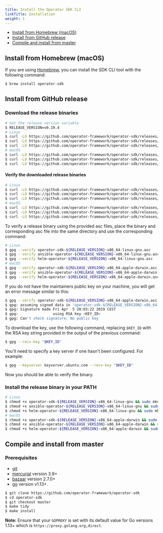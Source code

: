 ```yaml
---
title: Install the Operator SDK CLI
linkTitle: Installation
weight: 1
---
```


- [Install from Homebrew (macOS)](#install-from-homebrew-macos)
- [Install from GitHub release](#install-from-github-release)
- [Compile and install from master](#compile-and-install-from-master)

## Install from Homebrew (macOS)

If you are using [Homebrew][homebrew_tool], you can install the SDK CLI tool with the following command:

```sh
$ brew install operator-sdk
```

## Install from GitHub release

### Download the release binaries

```sh
# Set the release version variable
$ RELEASE_VERSION=v0.19.4
# Linux
$ curl -LO https://github.com/operator-framework/operator-sdk/releases/download/${RELEASE_VERSION}/operator-sdk-${RELEASE_VERSION}-x86_64-linux-gnu
$ curl -LO https://github.com/operator-framework/operator-sdk/releases/download/${RELEASE_VERSION}/ansible-operator-${RELEASE_VERSION}-x86_64-linux-gnu
$ curl -LO https://github.com/operator-framework/operator-sdk/releases/download/${RELEASE_VERSION}/helm-operator-${RELEASE_VERSION}-x86_64-linux-gnu
# macOS
$ curl -LO https://github.com/operator-framework/operator-sdk/releases/download/${RELEASE_VERSION}/operator-sdk-${RELEASE_VERSION}-x86_64-apple-darwin
$ curl -LO https://github.com/operator-framework/operator-sdk/releases/download/${RELEASE_VERSION}/ansible-operator-${RELEASE_VERSION}-x86_64-apple-darwin
$ curl -LO https://github.com/operator-framework/operator-sdk/releases/download/${RELEASE_VERSION}/helm-operator-${RELEASE_VERSION}-x86_64-apple-darwin
```

#### Verify the downloaded release binaries

```sh
# Linux
$ curl -LO https://github.com/operator-framework/operator-sdk/releases/download/${RELEASE_VERSION}/operator-sdk-${RELEASE_VERSION}-x86_64-linux-gnu.asc
$ curl -LO https://github.com/operator-framework/operator-sdk/releases/download/${RELEASE_VERSION}/ansible-operator-${RELEASE_VERSION}-x86_64-linux-gnu.asc
$ curl -LO https://github.com/operator-framework/operator-sdk/releases/download/${RELEASE_VERSION}/helm-operator-${RELEASE_VERSION}-x86_64-linux-gnu.asc
# macOS
$ curl -LO https://github.com/operator-framework/operator-sdk/releases/download/${RELEASE_VERSION}/operator-sdk-${RELEASE_VERSION}-x86_64-apple-darwin.asc
$ curl -LO https://github.com/operator-framework/operator-sdk/releases/download/${RELEASE_VERSION}/ansible-operator-${RELEASE_VERSION}-x86_64-apple-darwin.asc
$ curl -LO https://github.com/operator-framework/operator-sdk/releases/download/${RELEASE_VERSION}/helm-operator-${RELEASE_VERSION}-x86_64-apple-darwin.asc
```

To verify a release binary using the provided asc files, place the binary and corresponding asc file into the same directory and use the corresponding command:

```sh
# Linux
$ gpg --verify operator-sdk-${RELEASE_VERSION}-x86_64-linux-gnu.asc
$ gpg --verify ansible-operator-${RELEASE_VERSION}-x86_64-linux-gnu.asc
$ gpg --verify helm-operator-${RELEASE_VERSION}-x86_64-linux-gnu.asc
# macOS
$ gpg --verify operator-sdk-${RELEASE_VERSION}-x86_64-apple-darwin.asc
$ gpg --verify ansible-operator-${RELEASE_VERSION}-x86_64-apple-darwin.asc
$ gpg --verify helm-operator-${RELEASE_VERSION}-x86_64-apple-darwin.asc
```

If you do not have the maintainers public key on your machine, you will get an error message similar to this:

```sh
$ gpg --verify operator-sdk-${RELEASE_VERSION}-x86_64-apple-darwin.asc
$ gpg: assuming signed data in 'operator-sdk-${RELEASE_VERSION}-x86_64-apple-darwin'
$ gpg: Signature made Fri Apr  5 20:03:22 2019 CEST
$ gpg:                using RSA key <KEY_ID>
$ gpg: Can't check signature: No public key
```

To download the key, use the following command, replacing `$KEY_ID` with the RSA key string provided in the output of the previous command:

```sh
$ gpg --recv-key "$KEY_ID"
```

You'll need to specify a key server if one hasn't been configured. For example:

```sh
$ gpg --keyserver keyserver.ubuntu.com --recv-key "$KEY_ID"
```

Now you should be able to verify the binary.

### Install the release binary in your PATH

```sh
# Linux
$ chmod +x operator-sdk-${RELEASE_VERSION}-x86_64-linux-gnu && sudo mkdir -p /usr/local/bin/ && sudo cp operator-sdk-${RELEASE_VERSION}-x86_64-linux-gnu /usr/local/bin/operator-sdk && rm operator-sdk-${RELEASE_VERSION}-x86_64-linux-gnu
$ chmod +x ansible-operator-${RELEASE_VERSION}-x86_64-linux-gnu && sudo mkdir -p /usr/local/bin/ && sudo cp ansible-operator-${RELEASE_VERSION}-x86_64-linux-gnu /usr/local/bin/ansible-operator && rm ansible-operator-${RELEASE_VERSION}-x86_64-linux-gnu
$ chmod +x helm-operator-${RELEASE_VERSION}-x86_64-linux-gnu && sudo mkdir -p /usr/local/bin/ && sudo cp helm-operator-${RELEASE_VERSION}-x86_64-linux-gnu /usr/local/bin/helm-operator && rm helm-operator-${RELEASE_VERSION}-x86_64-linux-gnu
# macOS
$ chmod +x operator-sdk-${RELEASE_VERSION}-x86_64-apple-darwin && sudo mkdir -p /usr/local/bin/ && sudo cp operator-sdk-${RELEASE_VERSION}-x86_64-apple-darwin /usr/local/bin/operator-sdk && rm operator-sdk-${RELEASE_VERSION}-x86_64-apple-darwin
$ chmod +x ansible-operator-${RELEASE_VERSION}-x86_64-apple-darwin && sudo mkdir -p /usr/local/bin/ && sudo cp ansible-operator-${RELEASE_VERSION}-x86_64-apple-darwin /usr/local/bin/ansible-operator && rm ansible-operator-${RELEASE_VERSION}-x86_64-apple-darwin
$ chmod +x helm-operator-${RELEASE_VERSION}-x86_64-apple-darwin && sudo mkdir -p /usr/local/bin/ && sudo cp helm-operator-${RELEASE_VERSION}-x86_64-apple-darwin /usr/local/bin/helm-operator && rm helm-operator-${RELEASE_VERSION}-x86_64-apple-darwin
```

## Compile and install from master

### Prerequisites

- [git][git_tool]
- [mercurial][mercurial_tool] version 3.9+
- [bazaar][bazaar_tool] version 2.7.0+
- [go][go_tool] version v1.13+.

```sh
$ git clone https://github.com/operator-framework/operator-sdk
$ cd operator-sdk
$ git checkout master
$ make tidy
$ make install
```

**Note:** Ensure that your `GOPROXY` is set with its default value for Go
versions 1.13+ which is `https://proxy.golang.org,direct`.

[homebrew_tool]:https://brew.sh/
[git_tool]:https://git-scm.com/downloads
[mercurial_tool]:https://www.mercurial-scm.org/downloads
[bazaar_tool]:http://wiki.bazaar.canonical.com/Download
[go_tool]:https://golang.org/dl/
